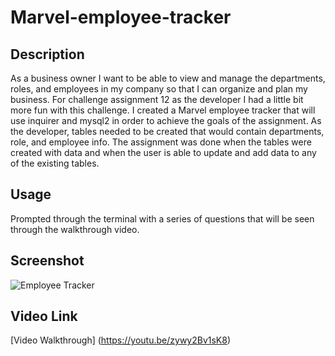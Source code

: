 # Marvel-employee-tracker

## Description
As a business owner I want to be able to view and manage the departments, roles, and employees in my company so that I can organize and plan my business. For challenge assignment 12 as the developer I had a little bit more fun with this challenge. I created a Marvel employee tracker that will use inquirer and mysql2 in order to achieve the goals of the assignment. As the developer, tables needed to be created that would contain departments, role, and employee info. The assignment was done when the tables were created with data and when the user is able to update and add data to any of the existing tables.

## Usage
Prompted through the terminal with a series of questions that will be seen through the walkthrough video.

## Screenshot

![Employee Tracker]()

## Video Link

[Video Walkthrough] (https://youtu.be/zywy2Bv1sK8)

